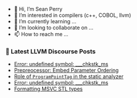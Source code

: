 - 👋 Hi, I’m Sean Perry
- 👀 I’m interested in compilers (c++, COBOL, llvm)
- 🌱 I’m currently learning ...
- 💞️ I’m looking to collaborate on ...
- 📫 How to reach me ...

<!---
s66perry/s66perry is a ✨ special ✨ repository because its `README.md` (this file) appears on your GitHub profile.
You can click the Preview link to take a look at your changes.
--->
### 📕 Latest LLVM Discourse Posts

<!-- DISCOURSE-LLVM:START -->
- [Error: undefined symbol: ___chkstk_ms](https://discourse.llvm.org/t/error-undefined-symbol-chkstk-ms/86707#post_10)
- [Prepreocessor: Embed Parameter Ordering](https://discourse.llvm.org/t/prepreocessor-embed-parameter-ordering/86724#post_7)
- [Role of `ProgramPointTag` in the static analyzer](https://discourse.llvm.org/t/role-of-programpointtag-in-the-static-analyzer/86680#post_6)
- [Error: undefined symbol: ___chkstk_ms](https://discourse.llvm.org/t/error-undefined-symbol-chkstk-ms/86707#post_9)
- [Formatting MSVC STL types](https://discourse.llvm.org/t/formatting-msvc-stl-types/86667#post_10)
<!-- DISCOURSE-LLVM:END -->
